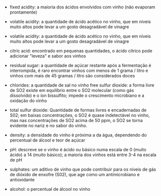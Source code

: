 - fixed acidity: a maioria dos ácidos envolvidos com vinho (não evaporam prontamente)

- volatile acidity: a quantidade de ácido acético no vinho, que em níveis muito altos pode levar a um gosto desagradável de vinagre

- volatile acidity: a quantidade de ácido acético no vinho, que em níveis muito altos pode levar a um gosto desagradável de vinagre

- citric acid: encontrado em pequenas quantidades, o ácido cítrico pode adicionar "leveza" e sabor aos vinhos

- residual sugar: a quantidade de açúcar restante após a fermentação é interrompida, é raro encontrar vinhos com menos de 1 grama / litro e vinhos com mais de 45 gramas / litro são considerados doces

- chlorides: a quantidade de sal no vinho free sulfur dioxide: a forma livre de SO2 existe em equilíbrio entre o SO2 molecular (como gás dissolvido) e o íon bissulfito; impede o crescimento microbiano e a oxidação do vinho

- total sulfur dioxide: Quantidade de formas livres e encadernadas de S02; em baixas concentrações, o SO2 é quase indetectável no vinho, mas nas concentrações de SO2 acima de 50 ppm, o SO2 se torna evidente no nariz e no sabor do vinho.

- density: a densidade do vinho é próxima a da água, dependendo do percentual de álcool e teor de açúcar

- pH: descreve se o vinho é ácido ou básico numa escala de 0 (muito ácido) a 14 (muito básico); a maioria dos vinhos está entre 3-4 na escala de pH

- sulphates: um aditivo de vinho que pode contribuir para os níveis de gás de dióxido de enxofre (S02), que age como um antimicrobiano e antioxidante

- alcohol: o percentual de álcool no vinho  